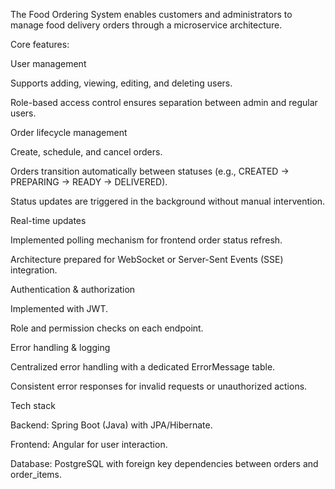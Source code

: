 The Food Ordering System enables customers and administrators to manage food delivery orders through a microservice architecture.

Core features:

User management

Supports adding, viewing, editing, and deleting users.

Role-based access control ensures separation between admin and regular users.

Order lifecycle management

Create, schedule, and cancel orders.

Orders transition automatically between statuses (e.g., CREATED → PREPARING → READY → DELIVERED).

Status updates are triggered in the background without manual intervention.

Real-time updates

Implemented polling mechanism for frontend order status refresh.

Architecture prepared for WebSocket or Server-Sent Events (SSE) integration.

Authentication & authorization

Implemented with JWT.

Role and permission checks on each endpoint.

Error handling & logging

Centralized error handling with a dedicated ErrorMessage table.

Consistent error responses for invalid requests or unauthorized actions.

Tech stack

Backend: Spring Boot (Java) with JPA/Hibernate.

Frontend: Angular for user interaction.

Database: PostgreSQL with foreign key dependencies between orders and order_items.
